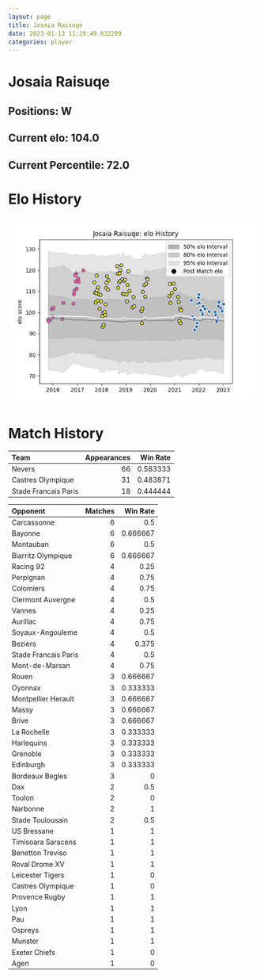 ```yaml
---  
layout: page  
title: Josaia Raisuqe  
date: 2023-01-13 11:29:49.032289  
categories: player  
---
```

# Josaia Raisuqe

## Positions: W

## Current elo: 104.0

## Current Percentile: 72.0

# Elo History


![elo history](history_JosaiaRaisuqe.png)
# Match History


| Team                 |   Appearances |   Win Rate |
|:---------------------|--------------:|-----------:|
| Nevers               |            66 |   0.583333 |
| Castres Olympique    |            31 |   0.483871 |
| Stade Francais Paris |            18 |   0.444444 |

| Opponent             |   Matches |   Win Rate |
|:---------------------|----------:|-----------:|
| Carcassonne          |         6 |   0.5      |
| Bayonne              |         6 |   0.666667 |
| Montauban            |         6 |   0.5      |
| Biarritz Olympique   |         6 |   0.666667 |
| Racing 92            |         4 |   0.25     |
| Perpignan            |         4 |   0.75     |
| Colomiers            |         4 |   0.75     |
| Clermont Auvergne    |         4 |   0.5      |
| Vannes               |         4 |   0.25     |
| Aurillac             |         4 |   0.75     |
| Soyaux-Angouleme     |         4 |   0.5      |
| Beziers              |         4 |   0.375    |
| Stade Francais Paris |         4 |   0.5      |
| Mont-de-Marsan       |         4 |   0.75     |
| Rouen                |         3 |   0.666667 |
| Oyonnax              |         3 |   0.333333 |
| Montpellier Herault  |         3 |   0.666667 |
| Massy                |         3 |   0.666667 |
| Brive                |         3 |   0.666667 |
| La Rochelle          |         3 |   0.333333 |
| Harlequins           |         3 |   0.333333 |
| Grenoble             |         3 |   0.333333 |
| Edinburgh            |         3 |   0.333333 |
| Bordeaux Begles      |         3 |   0        |
| Dax                  |         2 |   0.5      |
| Toulon               |         2 |   0        |
| Narbonne             |         2 |   1        |
| Stade Toulousain     |         2 |   0.5      |
| US Bressane          |         1 |   1        |
| Timisoara Saracens   |         1 |   1        |
| Benetton Treviso     |         1 |   1        |
| Roval Drome XV       |         1 |   1        |
| Leicester Tigers     |         1 |   0        |
| Castres Olympique    |         1 |   0        |
| Provence Rugby       |         1 |   1        |
| Lyon                 |         1 |   1        |
| Pau                  |         1 |   1        |
| Ospreys              |         1 |   1        |
| Munster              |         1 |   1        |
| Exeter Chiefs        |         1 |   0        |
| Agen                 |         1 |   0        |
